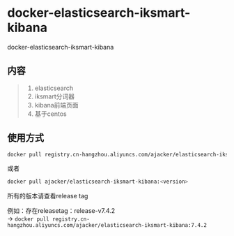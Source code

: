 # docker-elasticsearch-iksmart-kibana
docker-elasticsearch-iksmart-kibana


## 内容
> 1. elasticsearch  
> 2. iksmart分词器  
> 3. kibana前端页面 
> 4. 基于centos


## 使用方式
```bash
docker pull registry.cn-hangzhou.aliyuncs.com/ajacker/elasticsearch-iksmart-kibana:<version>
```
或者
```bash
docker pull ajacker/elasticsearch-iksmart-kibana:<version>
```

所有的版本请查看release tag

例如：存在releasetag：release-v7.4.2   
-> `docker pull registry.cn-hangzhou.aliyuncs.com/ajacker/elasticsearch-iksmart-kibana:7.4.2`
